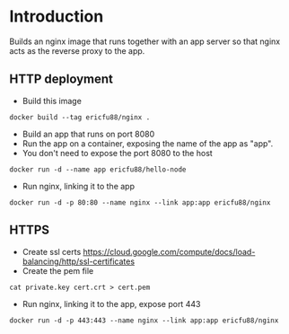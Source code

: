 # Introduction

Builds an nginx image that runs together with an app server so that nginx acts as the reverse proxy to the app.

## HTTP deployment
* Build this image
```
docker build --tag ericfu88/nginx .
```
* Build an app that runs on port 8080
* Run the app on a container, exposing the name of the app as "app".
* You don't need to expose the port 8080 to the host
```
docker run -d --name app ericfu88/hello-node
```
* Run nginx, linking it to the app
```
docker run -d -p 80:80 --name nginx --link app:app ericfu88/nginx
```

## HTTPS

* Create ssl certs
https://cloud.google.com/compute/docs/load-balancing/http/ssl-certificates
* Create the pem file
```
cat private.key cert.crt > cert.pem
```
* Run nginx, linking it to the app, expose port 443
```
docker run -d -p 443:443 --name nginx --link app:app ericfu88/nginx
```
